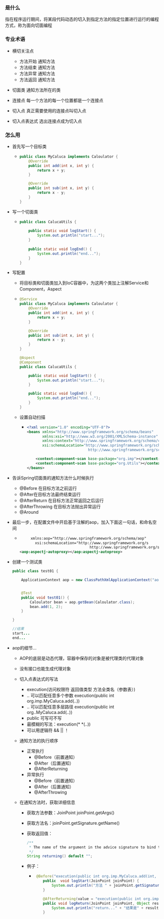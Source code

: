 ### 是什么

指在程序运行期间，将某段代码动态的切入到指定方法的指定位置进行运行的编程方式，称为面向切面编程

### 专业术语

- 横切关注点
  - 方法开始	通知方法
  - 方法结束    通知方法
  - 方法异常    通知方法
  - 方法返回    通知方法

- 切面类    通知方法所在的类
- 连接点    每一个方法的每一个位置都是一个连接点
- 切入点    真正需要使用的连接点叫切入点
- 切入点表达式    选出连接点成为切入点

### 怎么用

- 首先写一个目标类

  - ```java
    public class MyCaluca implements Caloulator {
        @Override
        public int add(int x, int y) {
            return x + y;
        }
    
        @Override
        public int sub(int x, int y) {
            return x - y;
        }
    }
    ```

    

- 写一个切面类

  - ```java
    public class CalucaUtils {
        
        public static void logStart() {
            System.out.println("start...");
        }
        
        public static void logEnd() {
            System.out.println("end...");
        }
    }
    
    ```

    

- 写配置

  - 将目标类和切面类加入到IoC容器中，为这两个类加上注解Service和Component，Aspect

  - ```java
    @Service
    public class MyCaluca implements Caloulator {
        @Override
        public int add(int x, int y) {
            return x + y;
        }
    
        @Override
        public int sub(int x, int y) {
            return x - y;
        }
    }
    
    @Aspect
    @Component
    public class CalucaUtils {
    
        public static void logStart() {
            System.out.println("start...");
        }
    
        public static void logEnd() {
            System.out.println("end...");
        }
    }
    ```

    

  - 设置自动扫描

    - ```xml
      <?xml version="1.0" encoding="UTF-8"?>
      <beans xmlns="http://www.springframework.org/schema/beans"
             xmlns:xsi="http://www.w3.org/2001/XMLSchema-instance"
             xmlns:context="http://www.springframework.org/schema/context"
             xsi:schemaLocation="http://www.springframework.org/schema/beans http://www.springframework.org/schema/beans/spring-beans.xsd
                                  http://www.springframework.org/schema/context http://www.springframework.org/schema/context/spring-context.xsd">
      
          <context:component-scan base-package="org.imp"></context:component-scan>
          <context:component-scan base-package="org.Utils"></context:component-scan>
      </beans>
      ```

      

- 告诉Spring切面类的通知方法什么时候执行
  - @Before  在目标方法之前运行
  - @After在目标方法最终结束运行
  - @AfterReturn  在目标方法正常返回之后运行
  - @AfterThrowing  在目标方法抛出异常运行
  - @Around

- 最后一步，在配置文件中开启基于注解的aop，加入下面这一句话，和命名空间

  - ```xml
         xmlns:aop="http://www.springframework.org/schema/aop"
           xsi:schemaLocation="http://www.springframework.org/s
                                    http://www.springframework.org/schema/aop http://www.springframework.org/schema/aop/spring-aop.xsd
    <aop:aspectj-autoproxy></aop:aspectj-autoproxy>
    ```

    

  

- 创建一个测试类

  ```java
  public class test01 {
  
      ApplicationContext aop = new ClassPathXmlApplicationContext("aop.xml");
  
  
      @Test
      public void test01() {
          Caloulator bean = aop.getBean(Caloulator.class);
          bean.add(1, 2);
      }
  
  }
  
  //结果
  start...
  end...
  ```

  

- aop的细节...

  - AOP的底层是动态代理，容器中保存的对象是被代理类的代理对象

  - 没有接口也能生成代理对象

  - 切入点表达式的写法

    - execution(访问权限符 返回值类型 方法全类名（参数表）)
    - .. 可以匹配任意多个参数  execution(public int org.imp.MyCaluca.add(..))
    - .. 可以匹配任意多层路径  execution(public int org..MyCaluca.add(..))
    - public 可写可不写
    - 最模糊的写法：execution(* *(..))
    - 可以用逻辑符  && || ！

  - 通知方法的执行顺序

    - 正常执行
      - @Before（前置通知）
      - @After（后置通知）
      - @AfterReturning
    - 异常执行
      - @Before（前置通知）
      - @After（后置通知）
      - @AfterThrowing

  - 在通知方法时，获取详细信息

    - 获取方法参数：JoinPoint joinPoint.getArgs()

    - 获取方法名：joinPoint.getSignature.getName()

    - 获取返回值：

      ```java
      /**
       * The name of the argument in the advice signature to bind the returned value to
       */
      String returning() default "";
      ```

      

    - 例子：

      - ```java
         @Before("execution(public int org.imp.MyCaluca.add(int, int))")
            public  void logStart(JoinPoint joinPoint) {
                System.out.println("方法 " + joinPoint.getSignature().getName() +" start...参数是" + Arrays.asList(joinPoint.getArgs()) + "...");
            }
        
            @AfterReturning(value = "execution(public int org.imp.MyCaluca.add(int, int))", returning = "result")
            public void logReturn(JoinPoint joinPoint, Object result) {
                System.out.println("return..." + "结果是" + result);
            }
        ```

        